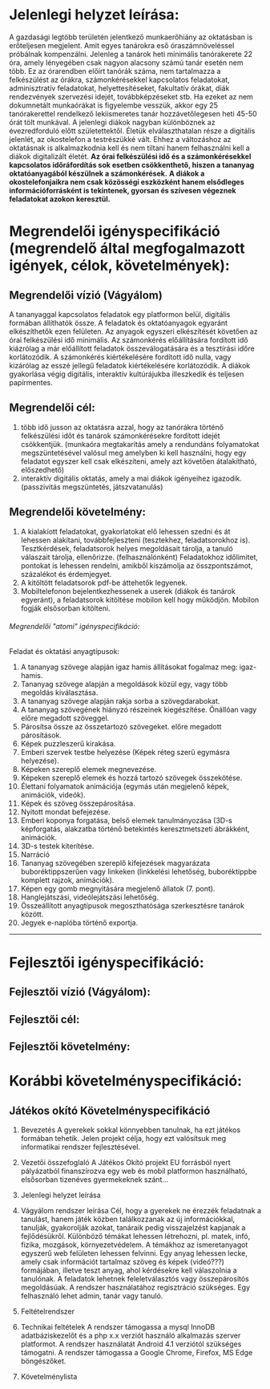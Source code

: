 # Jelenlegi helyzet leírása:

A gazdasági legtöbb területén jelentkező munkaerőhiány az oktatásban is erőteljesen megjelent. Amit egyes tanárokra eső óraszámnöveléssel próbálnak kompenzálni. Jelenleg a tanárok heti minimális tanórakerete 22 óra, amely lényegében csak nagyon alacsony számú tanár esetén nem több. Ez az órarendben előírt tanórák száma, nem tartalmazza a felkészülést az órákra, számonkérésekkel kapcsolatos feladatokat, adminisztratív feladatokat, helyettesítéseket, fakultatív órákat, diák rendezvények szervezési idejét, továbbképzéseket stb. Ha ezeket az nem dokumnetált munkaórákat is figyelembe vesszük, akkor egy 25 tanórakerettel rendelkező lekiismeretes tanár hozzávetőlegesen heti 45-50 órát tölt munkával. 
A jelenlegi diákok nagyban különböznek az évezredforduló előtt születettektől. Életük elválaszthatalan része a digitális jelenlét, az okostelefon a testrészükké vált. Ehhez a változáshoz az oktatásnak is alkalmazkodnia kell és nem tiltani hanem felhasználni kell a diákok digitalizált életét. 
**Az órai felkészülési idő és a számonkérésekkel kapcsolatos időráfordítás sok esetben csökkenthető, hiszen a tananyag oktatóanyagából készülnek a számonkérések.**
**A diákok a okostelefonjaikra nem csak közösségi eszközként hanem elsődleges információforrásként is tekintenek, gyorsan és szívesen végeznek feladatokat azokon keresztül.**




# Megrendelői igényspecifikáció (megrendelő által megfogalmazott igények, célok, követelmények):

## Megrendelői vízió (Vágyálom)
A tananyaggal kapcsolatos feladatok egy platformon belül, digitális formában állíthatók össze. A feladatok és oktatóanyagok egyaránt elkészíthetők ezen felületen. Az anyagok egyszeri elkészítését követően az órai felkészülési idő minimális. Az számonkérés előállítására fordított idő kiázrólag a már előállított feladatok összeválogatására és a tesztírási időre korlátozódik. A számonkérés kiértékelésére fordított idő nulla, vagy kizárólag az esszé jellegű feladatok kiértékelésére korlátozódik.
A diákok gyakorlása végig digitális, interaktív kultúrájukba illeszkedik és teljesen papírmentes.

## Megrendelői cél: 
1. több idő jusson az oktatásra azzal, hogy az tanórákra történő felkészülési időt és tanárok számonkérésekre fordított idejét csökkentjük. (munkaóra megtakarítás amely a rendundáns folyamatokat megszüntetésével valósul meg amelyben ki kell használni, hogy egy feladatot egyszer kell csak elkészíteni, amely azt követően átalakítható, előszedhető) 
2. interaktív digitális oktatás, amely a mai diákok igényeihez igazodik. (passzivitás megszüntetés, játszvatanulás)  

## Megrendelői követelmény:
1. A kialakíott feladatokat, gyakorlatokat elő lehessen szedni és át lehessen alakítani, továbbfejleszteni (tesztekhez, feladatsorokhoz is). 
Tesztkérdések, feladatsorok helyes megoldásait tárolja, a tanuló válaszait tárolja, ellenőrizze. (felhasználónként) Feladatokhoz időlimitet, pontokat is lehessen rendelni, amikből kiszámolja az összpontszámot, százalékot és érdemjegyet.
2. A kitöltött feladatsorok pdf-be áttehetők legyenek. 
3. Mobiltelefonon bejelentkezhessenek a userek (diákok és tanárok egyeránt), a feladatsorok kitöltése mobilon kell hogy működjön. Mobilon fogják elsősorban kitölteni.

###### Megrendelői "atomi" igényspecifikáció:

Feladat és oktatási anyagtípusok: 

1. A tananyag szövege alapján igaz hamis állításokat fogalmaz meg: igaz-hamis.
2. Tananyag szövege alapján a megoldások közül egy, vagy több megoldás kiválasztása.
3. A tananyag szövege alapján rakja sorba a szövegdarabokat.
4. A tananyag szövegének hiányzó részeinek kiegészítése. Önállóan vagy előre megadott szöveggel.
5. Párosítsa össze az összetartozó szövegeket. előre megadott párosítások.
6. Képek puzzleszerű kirakása.
7. Emberi szervek testbe helyezése (Képek réteg szerű egymásra helyezése).
8. Képeken szereplő elemek megnevezése.
9. Képeken szereplő elemek és hozzá tartozó szövegek összekötése.
10. Élettani folyamatok animációja (egymás után megjelenő képek, animációk, videók).
11. Képek és szöveg összepárosítása.
12. Nyitott mondat befejezése.
13. Emberi koponya forgatása, belső elemek tanulmányozása (3D-s képforgatás, alakzatba történő betekintés keresztmetszeti ábrákként, animációk.
14. 3D-s testek kiterítése.
15. Narráció
16. Tananyag szövegében szereplő kifejezések magyarázata buboréktippszerűen vagy linkeken (linkkelési lehetőség, buboréktippbe komplett rajzok, animációk).
17. Képen egy gomb megnyitására megjelenő állatok (7. pont).
18. Hanglejátszási, videólejátszási lehetőség.
19. Összeállított anyagtípusok megoszthatósága szerkesztésre tanárok között.
20. Jegyek e-naplóba történő exportja.


-------------------------------------------------------------------------------


# Fejlesztői igényspecifikáció:

## Fejlesztői vízió (Vágyálom):

## Fejlesztői cél: 

## Fejlesztői követelmény:







# Korábbi követelményspecifikáció:

Játékos okító Követelményspecifikáció
--------------------------------------


1. Bevezetés
A gyerekek sokkal könnyebben tanulnak, ha ezt játékos formában tehetik.
Jelen projekt célja, hogy ezt valósítsuk meg informatikai rendszer fejlesztésével.

2. Vezetői összefoglaló
A Játékos Okító projekt EU forrásból nyert pályázatból finanszírozva egy web és mobil platformon használható, elsősorban tizenéves gyermekeknek szánt...

3. Jelenlegi helyzet leírása

4. Vágyálom rendszer leírása
Cél, hogy a gyerekek ne érezzék feladatnak a tanulást, hanem játék közben találkozzanak az új információkkal, tanulják, gyakorolják azokat, tanáraik pedig visszajelzést kapjanak a fejlődésükről.
Különböző témákat lehessen létrehozni, pl. matek, infó, fizika, mozgások, környezetvédelem.
A témákhoz az ismeretanyagot egyszerű web felületen lehessen felvinni.
Egy anyag lehessen lecke, amely csak információt tartalmaz szöveg és képek (videó???) formájában, illetve teszt anyag, ahol kérdésekre kell válaszolnia a tanulónak. A feladatok lehetnek feleletválasztós vagy összepárosítós megoldásúak.
A rendszer használatához regisztráció szükséges.
Egy felhasználó lehet admin, tanár vagy tanuló.

5. Feltételrendszer

6. Technikai feltételek
A rendszer támogassa a mysql InnoDB adatbáziskezelőt és a php x.x verziót használó alkalmazás szerver platformot.
A rendszer használatát Android 4.1 verziótól szükséges támogatni.
A rendszer támogassa a Google Chrome, Firefox, MS Edge böngészőket.

7. Követelménylista
